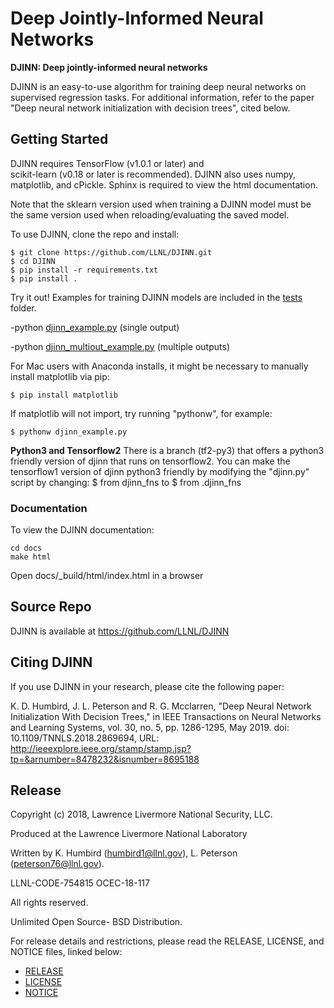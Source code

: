 
Deep Jointly-Informed Neural Networks
======================================
**DJINN: Deep jointly-informed neural networks**

DJINN is an easy-to-use algorithm for training deep neural networks on supervised regression tasks. 
For additional information, refer to the paper "Deep neural network initialization with decision trees", cited below. 



Getting Started
-----------
DJINN requires TensorFlow (v1.0.1 or later) and  
scikit-learn (v0.18 or later is recommended).
DJINN also uses numpy, matplotlib, and cPickle.
Sphinx is required to view the html documentation.

Note that the sklearn version used when training a DJINN model must be
the same version used when reloading/evaluating the saved model. 

To use DJINN, clone the repo and install: 

    $ git clone https://github.com/LLNL/DJINN.git
    $ cd DJINN
    $ pip install -r requirements.txt
    $ pip install .


Try it out! 
Examples for training DJINN models are included in the [tests](./tests) folder. 

 -python [djinn_example.py](./tests/djinn_example.py) (single output)

 -python [djinn_multiout_example.py](./tests/djinn_multiout_example.py) (multiple outputs)


For Mac users with Anaconda installs, it might be necessary to manually install matplotlib via pip:

    $ pip install matplotlib


If matplotlib will not import, try running "pythonw", for example: 

    $ pythonw djinn_example.py
    
**Python3 and Tensorflow2**
There is a branch (tf2-py3) that offers a python3 friendly version of djinn that runs on tensorflow2. You can make the tensorflow1 version of djinn python3 friendly by modifying the "djinn.py" script by changing: 
    $ from djinn_fns 
    to 
    $ from .djinn_fns 


### Documentation
To view the DJINN documentation: 

```
cd docs
make html
```
Open docs/_build/html/index.html in a browser


Source Repo
-----------

DJINN is available at https://github.com/LLNL/DJINN


Citing DJINN
-----------
If you use DJINN in your research, please cite the following paper:

K. D. Humbird, J. L. Peterson and R. G. Mcclarren, "Deep Neural Network Initialization With Decision Trees," in IEEE Transactions on Neural Networks and Learning Systems, vol. 30, no. 5, pp. 1286-1295, May 2019.
doi: 10.1109/TNNLS.2018.2869694,
URL: http://ieeexplore.ieee.org/stamp/stamp.jsp?tp=&arnumber=8478232&isnumber=8695188




Release 
-----------
Copyright (c) 2018, Lawrence Livermore National Security, LLC.
 
Produced at the Lawrence Livermore National Laboratory

Written by K. Humbird (humbird1@llnl.gov), L. Peterson (peterson76@llnl.gov).

LLNL-CODE-754815   OCEC-18-117

All rights reserved.

Unlimited Open Source- BSD Distribution. 

For release details and restrictions, please read the RELEASE, LICENSE, and NOTICE files, linked below:
- [RELEASE](./RELEASE)
- [LICENSE](./LICENSE)
- [NOTICE](./NOTICE)

